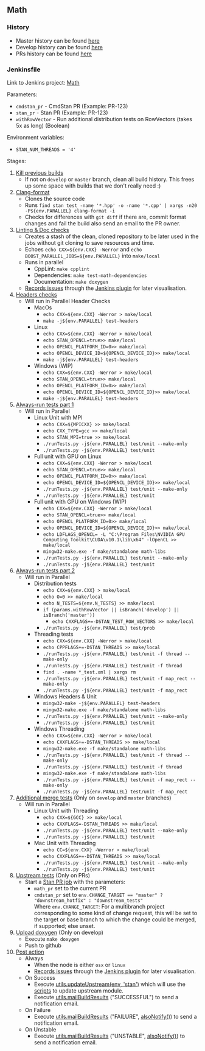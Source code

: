 ## Math

### History

- Master history can be found [here](https://jenkins.mc-stan.org/job/Math%20Pipeline/job/master/)
- Develop history can be found [here](https://jenkins.mc-stan.org/job/Math%20Pipeline/job/develop/)
- PRs history can be found [here](https://jenkins.mc-stan.org/job/Math%20Pipeline/view/change-requests/)

### Jenkinsfile

Link to Jenkins project: [Math](https://jenkins.mc-stan.org/job/Math%20Pipeline)

Parameters:  

- `cmdstan_pr` - CmdStan PR (Example: PR-123)
- `stan_pr` - Stan PR (Example: PR-123)
- `withRowVector` - Run additional distribution tests on RowVectors (takes 5x as long) (Boolean)

Environment variables:
- `STAN_NUM_THREADS = '4'`

Stages:  

1. [Kill previous builds](https://github.com/stan-dev/math/blob/develop/Jenkinsfile#L60)
   - If not on `develop` or `master` branch, clean all build history. This frees up some space with builds that we don't really need :)
2. [Clang-format](https://github.com/stan-dev/math/blob/develop/Jenkinsfile#L71)
   - Clones the source code
   - Runs `find stan test -name '*.hpp' -o -name '*.cpp' | xargs -n20 -P${env.PARALLEL} clang-format -i`
   - Checks for differences with `git diff` if there are, commit format changes and fail the build also send an email to the PR owner.
3. [Linting & Doc checks](https://github.com/stan-dev/math/blob/develop/Jenkinsfile#L118)
   - Creates a stash of the clean, cloned repository to be later used in the jobs without git cloning to save resources and time.
   - Echoes `echo CXX=${env.CXX} -Werror` and `echo BOOST_PARALLEL_JOBS=${env.PARALLEL}` into `make/local`
   - Runs in parallel
        - CppLint: `make cpplint`
        - Dependencies: `make test-math-dependencies`
        - Documentation: `make doxygen`
   - [Records issues](https://github.com/stan-dev/math/blob/develop/Jenkinsfile#L139) through the [Jenkins plugin](https://wiki.jenkins.io/display/JENKINS/Warnings+Next+Generation+Plugin) for later visualisation.
4. [Headers checks](https://github.com/stan-dev/math/blob/develop/Jenkinsfile#L146)
   - Will run in Parallel Header Checks
        - MacOs
            - `echo CXX=${env.CXX} -Werror > make/local`
            - `make -j${env.PARALLEL} test-headers`
        - Linux
            - `echo CXX=${env.CXX} -Werror > make/local`
            - `echo STAN_OPENCL=true>> make/local`
            - `echo OPENCL_PLATFORM_ID=0>> make/local`
            - `echo OPENCL_DEVICE_ID=${OPENCL_DEVICE_ID}>> make/local`
            - `make -j${env.PARALLEL} test-headers`
        - Windows (WIP)
            - `echo CXX=${env.CXX} -Werror > make/local`
            - `echo STAN_OPENCL=true>> make/local`
            - `echo OPENCL_PLATFORM_ID=0>> make/local`
            - `echo OPENCL_DEVICE_ID=${OPENCL_DEVICE_ID}>> make/local`
            - `make -j${env.PARALLEL} test-headers`
5. [Always-run tests part 1](https://github.com/stan-dev/math/blob/develop/Jenkinsfile#L173)
    - Will run in Parallel
        - Linux Unit with MPI
            - `echo CXX=${MPICXX} >> make/local`
            - `echo CXX_TYPE=gcc >> make/local`
            - `echo STAN_MPI=true >> make/local`
            - `./runTests.py -j${env.PARALLEL} test/unit --make-only`
            - `./runTests.py -j${env.PARALLEL} test/unit`
        - Full unit with GPU on Linux
            - `echo CXX=${env.CXX} -Werror > make/local`
            - `echo STAN_OPENCL=true>> make/local`
            - `echo OPENCL_PLATFORM_ID=0>> make/local`
            - `echo OPENCL_DEVICE_ID=${OPENCL_DEVICE_ID}>> make/local`
            - `./runTests.py -j${env.PARALLEL} test/unit --make-only`
            - `./runTests.py -j${env.PARALLEL} test/unit`
        - Full unit with GPU on Windows (WIP)
            - `echo CXX=${env.CXX} -Werror > make/local`
            - `echo STAN_OPENCL=true>> make/local`
            - `echo OPENCL_PLATFORM_ID=0>> make/local`
            - `echo OPENCL_DEVICE_ID=${OPENCL_DEVICE_ID}>> make/local`
            - `echo LDFLAGS_OPENCL= -L "C:\Program Files\NVIDIA GPU Computing Toolkit\CUDA\v10.1\lib\x64" -lOpenCL >> make/local`
            - `mingw32-make.exe -f make/standalone math-libs`
            - `./runTests.py -j${env.PARALLEL} test/unit --make-only`
            - `./runTests.py -j${env.PARALLEL} test/unit`
6. [Always-run tests part 2](https://github.com/stan-dev/math/blob/develop/Jenkinsfile#L202)
    - Will run in Parallel
        - Distribution tests
            - `echo CXX=${env.CXX} > make/local`
            - `echo O=0 >> make/local`
            - `echo N_TESTS=${env.N_TESTS} >> make/local`
            - `if (params.withRowVector || isBranch('develop') || isBranch('master'))`
                - `echo CXXFLAGS+=-DSTAN_TEST_ROW_VECTORS >> make/local`
            - `./runTests.py -j${env.PARALLEL} test/prob`
        - Threading tests
            - `echo CXX=${env.CXX} -Werror > make/local`
            - `echo CPPFLAGS+=-DSTAN_THREADS >> make/local`
            - `./runTests.py -j${env.PARALLEL} test/unit -f thread --make-only`
            - `./runTests.py -j${env.PARALLEL} test/unit -f thread`
            - `find . -name *_test.xml | xargs rm`
            - `./runTests.py -j${env.PARALLEL} test/unit -f map_rect --make-only`
            - `./runTests.py -j${env.PARALLEL} test/unit -f map_rect`
        - Windows Headers & Unit
            - `mingw32-make -j${env.PARALLEL} test-headers`
            - `mingw32-make.exe -f make/standalone math-libs`
            - `./runTests.py -j${env.PARALLEL} test/unit --make-only`
            - `./runTests.py -j${env.PARALLEL} test/unit`
        - Windows Threading
            - `echo CXX=${env.CXX} -Werror > make/local`
            - `echo CXXFLAGS+=-DSTAN_THREADS >> make/local`
            - `mingw32-make.exe -f make/standalone math-libs`
            - `./runTests.py -j${env.PARALLEL} test/unit -f thread --make-only`
            - `./runTests.py -j${env.PARALLEL} test/unit -f thread`
            - `mingw32-make.exe -f make/standalone math-libs`
            - `./runTests.py -j${env.PARALLEL} test/unit -f map_rect --make-only`
            - `./runTests.py -j${env.PARALLEL} test/unit -f map_rect`
7. [Additional merge tests](https://github.com/stan-dev/math/blob/develop/Jenkinsfile#L266) (Only on `develop` and `master` branches)
    - Will run in Parallel
        - Linux Unit with Threading
            - `echo CXX=${GCC} >> make/local`
            - `echo CXXFLAGS=-DSTAN_THREADS >> make/local`
            - `./runTests.py -j${env.PARALLEL} test/unit --make-only`
            - `./runTests.py -j${env.PARALLEL} test/unit`
        - Mac Unit with Threading
            - `echo CC=${env.CXX} -Werror > make/local`
            - `echo CXXFLAGS+=-DSTAN_THREADS >> make/local`
            - `./runTests.py -j${env.PARALLEL} test/unit --make-only`
            - `./runTests.py -j${env.PARALLEL} test/unit`
8. [Upstream tests](https://github.com/stan-dev/math/blob/develop/Jenkinsfile#L293) (Only on PRs)
    - Start a [Stan PR job](https://github.com/stan-dev/stan/blob/develop/Jenkinsfile#L51) with the parameters:
        - `math_pr` set to the current PR
        - `cmdstan_pr` set to `env.CHANGE_TARGET == "master" ? "downstream_hotfix" : "downstream_tests"`  
  Where `env.CHANGE_TARGET`: For a multibranch project corresponding to some kind of change request, this will be set to the target or base branch to which the change could be merged, if supported; else unset.
8. [Upload doxygen](https://github.com/stan-dev/math/blob/develop/Jenkinsfile#L301) (Only on develop)
    - Execute `make doxygen`
    - Push to github
9. [Post action](https://github.com/stan-dev/math/blob/develop/Jenkinsfile#L327)
    - Always
        - When the node is either `osx` or `linux`
        - [Records issues](https://github.com/stan-dev/math/blob/develop/Jenkinsfile#L330) through the [Jenkins plugin](https://wiki.jenkins.io/display/JENKINS/Warnings+Next+Generation+Plugin) for later visualisation.   
    - On Success
        - Execute [utils.updateUpstream(env, 'stan')](https://github.com/stan-dev/jenkins-shared-libraries/blob/master/src/org/stan/Utils.groovy#L27) which will use the [scripts](https://github.com/stan-dev/ci-scripts/tree/master/jenkins) to update upstream module.
        - Execute [utils.mailBuildResults](https://github.com/stan-dev/jenkins-shared-libraries/blob/master/src/org/stan/Utils.groovy#L51) ("SUCCESSFUL") to send a notification email.
    - On Failure
        - Execute [utils.mailBuildResults](https://github.com/stan-dev/jenkins-shared-libraries/blob/master/src/org/stan/Utils.groovy#L51) ("FAILURE", [alsoNotify()](https://github.com/stan-dev/math/blob/develop/Jenkinsfile#L30)) to send a notification email.
    - On Unstable
        - Execute [utils.mailBuildResults](https://github.com/stan-dev/jenkins-shared-libraries/blob/master/src/org/stan/Utils.groovy#L51) ("UNSTABLE", [alsoNotify()](https://github.com/stan-dev/math/blob/develop/Jenkinsfile#L30)) to send a notification email.